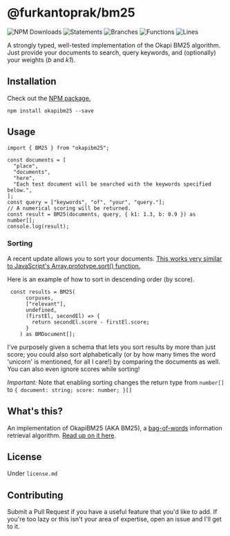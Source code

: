 # @furkantoprak/bm25

![NPM Downloads](https://img.shields.io/npm/dy/okapibm25)
![Statements](https://img.shields.io/badge/statements-100%25-brightgreen.svg)
![Branches](https://img.shields.io/badge/branches-100%25-brightgreen.svg)
![Functions](https://img.shields.io/badge/functions-100%25-brightgreen.svg)
![Lines](https://img.shields.io/badge/lines-100%25-brightgreen.svg)


A strongly typed, well-tested implementation of the Okapi BM25 algorithm. Just provide your documents to search, query keywords, and (optionally) your weights (*b* and *k1*).

## Installation
Check out the [NPM package.](https://www.npmjs.com/package/okapibm25)
```
npm install okapibm25 --save
```
## Usage
```
import { BM25 } from "okapibm25";

const documents = [
  "place",
  "documents",
  "here",
  "Each test document will be searched with the keywords specified below.",
];
const query = ["keywords", "of", "your", "query."];
// A numerical scoring will be returned.
const result = BM25(documents, query, { k1: 1.3, b: 0.9 }) as number[];
console.log(result);

```
### Sorting
A recent update allows you to sort your documents. [This works very similar to JavaScript's Array.prototype.sort() function.](https://developer.mozilla.org/en-US/docs/Web/JavaScript/Reference/Global_Objects/Array/sort)

Here is an example of how to sort in descending order (by score).
```
 const results = BM25(
      corpuses,
      ["relevant"],
      undefined,
      (firstEl, secondEl) => {
        return secondEl.score - firstEl.score;
      }
    ) as BMDocument[];
```
I've purposely given a schema that lets you sort results by more than just score; you could also sort alphabetically (or by how many times the word 'unicorn' is mentioned, for all I care!) by comparing the documents as well. You can also even ignore scores while sorting!

*Important:* Note that enabling sorting changes the return type from `number[]` to `{ document: string; score: number; }[]`

## What's this?
An implementation of OkapiBM25 (AKA BM25), a [bag-of-words](https://en.wikipedia.org/wiki/Bag-of-words_model) information retrieval algorithm. [Read up on it here](https://en.wikipedia.org/wiki/Okapi_BM25).

## License
Under `license.md`

## Contributing
Submit a Pull Request if you have a useful feature that you'd like to add. If you're too lazy or this isn't your area of expertise, open an issue and I'll get to it.
